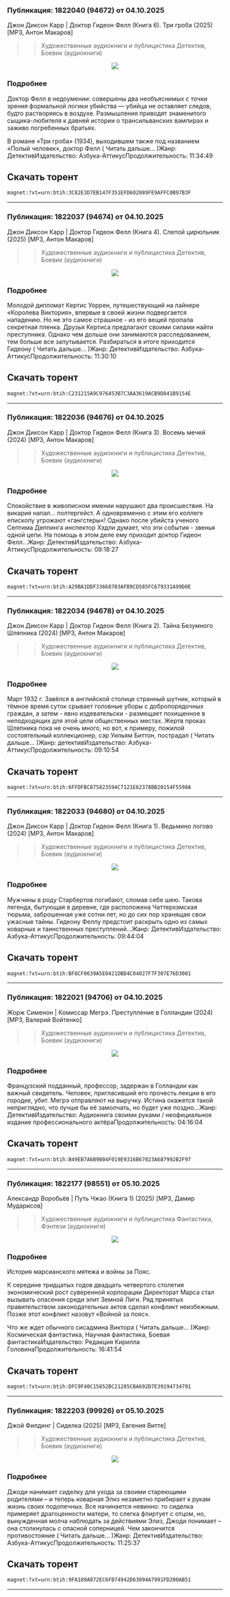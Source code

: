 ###  Публикация: 1822040   (94672) от 04.10.2025

Джон Диксон Карр | Доктор Гидеон Фелл (Книга 6). Три гроба (2025) [MP3, Антон Макаров]

>>Художественные аудиокниги и публицистика
>>Детектив, Боевик (аудиокниги)

<div id="header" align="center">
  <img src="https://mybot.cloudpub.ru/public/picture/002/save_picture_94672.jpg" />
</div>


###  Подробнее

Доктор Фелл в недоумении: совершены два необъяснимых с точки зрения формальной логики убийства — убийца не оставляет следов, будто растворяясь в воздухе. Размышления приводят знаменитого сыщика-любителя к давней истории о трансильванских вампирах и заживо погребенных братьях.
В романе «Три гроба» (1934), выходившем также под названием «Полый человек», доктор Фелл (   Читать дальше...   )Жанр: ДетективИздательство: Азбука-АттикусПродолжительность: 11:34:49

## Скачать торент
```bash
magnet:?xt=urn:btih:3C82E3D7EB147F351EFD602089FE9AFFC0B97B3F
```



---------------------------------------------------------------------------------------------------------------
###  Публикация: 1822037   (94674) от 04.10.2025

Джон Диксон Карр | Доктор Гидеон Фелл (Книга 4). Слепой цирюльник (2025) [MP3, Антон Макаров]

>>Художественные аудиокниги и публицистика
>>Детектив, Боевик (аудиокниги)

<div id="header" align="center">
  <img src="https://mybot.cloudpub.ru/public/picture/002/save_picture_94674.jpg" />
</div>


###  Подробнее

Молодой дипломат Кертис Уоррен, путешествующий на лайнере «Королева Виктория», впервые в своей жизни подвергается нападению. Но не это самое страшное - из его вещей пропала секретная пленка. Друзья Кертиса предлагают своими силами найти преступника. Однако чем дольше они занимаются расследованием, тем больше все запутывается. Разбираться в итоге приходится Гидеону (   Читать дальше...   )Жанр: ДетективИздательство: Азбука-АттикусПродолжительность: 11:30:10

## Скачать торент
```bash
magnet:?xt=urn:btih:C231215A9C976453B7C3AA3619ACB9D841B9154E
```



---------------------------------------------------------------------------------------------------------------
###  Публикация: 1822036   (94676) от 04.10.2025

Джон Диксон Карр | Доктор Гидеон Фелл (Книга 3). Восемь мечей (2024) [MP3, Антон Макаров]

>>Художественные аудиокниги и публицистика
>>Детектив, Боевик (аудиокниги)

<div id="header" align="center">
  <img src="https://mybot.cloudpub.ru/public/picture/002/save_picture_94676.jpg" />
</div>


###  Подробнее

Спокойствие в живописном имении нарушают два происшествия. На викария напал... полтергейст. А одновременно с этим его коллеге епископу угрожают «гангстеры«! Однако после убийста ученого Септима Деппинга инспектор Хэдли думает, что эти события - звенья одной цепи. На помощь в этом деле ему приходит доктор Гидеон Фелл...Жанр: ДетективИздательство: Азбука-АттикусПродолжительность: 09:18:27

## Скачать торент
```bash
magnet:?xt=urn:btih:A29BA1DDF33668703AFB9CD585FC679331A99D0E
```



---------------------------------------------------------------------------------------------------------------
###  Публикация: 1822034   (94678) от 04.10.2025

Джон Диксон Карр | Доктор Гидеон Фелл (Книга 2). Тайна Безумного Шляпника (2024) [MP3, Антон Макаров]

>>Художественные аудиокниги и публицистика
>>Детектив, Боевик (аудиокниги)

<div id="header" align="center">
  <img src="https://mybot.cloudpub.ru/public/picture/002/save_picture_94678.jpg" />
</div>


###  Подробнее

Март 1932 г. Завёлся в английской столице странный шутник, который в тёмное время суток срывает головные уборы с добропорядочных граждан, а затем - явно издевательски - размещает похищенное в неподходящих для этой цели общественных местах. Жертв проказ Шляпника пока не очень много, но вот, к примеру, пожилой состоятельный коллекционер, сэр Уильям Биттон, пострадал (   Читать дальше...   )Жанр: детективИздательство: Азбука-АттикусПродолжительность: 09:10:54

## Скачать торент
```bash
magnet:?xt=urn:btih:6FFDFBC875823594C7121E62378BB20154F5598A
```



---------------------------------------------------------------------------------------------------------------
###  Публикация: 1822033   (94680) от 04.10.2025

Джон Диксон Карр | Доктор Гидеон Фелл (Книга 1). Ведьмино логово (2024) [MP3, Антон Макаров]

>>Художественные аудиокниги и публицистика
>>Детектив, Боевик (аудиокниги)

<div id="header" align="center">
  <img src="https://mybot.cloudpub.ru/public/picture/002/save_picture_94680.jpg" />
</div>


###  Подробнее

Мужчины в роду Старбертов погибают, сломав себе шею. Такова легенда, бытующая в деревне, где расположена Чаттерхэмская тюрьма, заброшенная уже сотни лет, но до сих пор хранящая свои ужасные тайны. Гидеону Феллу предстоит раскрыть одно из самых коварных и таинственных преступлений…Жанр: ДетективИздательство: Азбука-АттикусПродолжительность: 09:44:04

## Скачать торент
```bash
magnet:?xt=urn:btih:BF8CF0639A5E0421DBD4C04027F7F307E76D3001
```



---------------------------------------------------------------------------------------------------------------
###  Публикация: 1822021   (94706) от 04.10.2025

Жорж Сименон | Комиссар Мегрэ. Преступление в Голландии (2024) [MP3, Валерий Войтенко]

>>Художественные аудиокниги и публицистика
>>Детектив, Боевик (аудиокниги)

<div id="header" align="center">
  <img src="https://mybot.cloudpub.ru/public/picture/002/save_picture_94706.jpg" />
</div>


###  Подробнее

Французский подданный, профессор, задержан в Голландии как важный свидетель. Человек, пригласивший его прочесть лекции в его городке, убит. Мегрэ отправляют на выручку. Истина окажется такой неприглядно, что лучше бы её замолчать, но будет уже поздно...Жанр: ДетективИздательство: Аудиокнига своими руками / неофициальное издание профессионального актёраПродолжительность: 04:16:04

## Скачать торент
```bash
magnet:?xt=urn:btih:B49EB7A6B9B04F019E9316B67023A687992B2F97
```



---------------------------------------------------------------------------------------------------------------
###  Публикация: 1822177   (98551) от 05.10.2025

Александр Воробьёв | Путь Чжао (Книга 1) (2025) [MP3, Дамир Мударисов]

>>Художественные аудиокниги и публицистика
>>Фантастика, Фэнтези (аудиокниги)

<div id="header" align="center">
  <img src="https://mybot.cloudpub.ru/public/picture/002/save_picture_98551.jpg" />
</div>


###  Подробнее

История марсианского мятежа и войны за Пояс.
 К середине тридцатых годов двадцать четвертого столетия экономический рост суверенной корпорации Директорат Марса стал вызывать опасения среди элит Земной Лиги. Ряд принятых правительством законодательных актов сделал конфликт неизбежным. Позже этот конфликт назовут «Войной за пояс».
Что же ждет обычного сисадмина Виктора (   Читать дальше...   )Жанр: Космическая фантастика, Научная фантастика, Боевая фантастикаИздательство: Редакция Кирилла ГоловинаПродолжительность: 16:41:54

## Скачать торент
```bash
magnet:?xt=urn:btih:DFC9F40C15852BC21285CBA692D7E39194734791
```



---------------------------------------------------------------------------------------------------------------
###  Публикация: 1822203   (99926) от 05.10.2025

Джой Филдинг | Сиделка (2025) [MP3, Евгения Витте]

>>Художественные аудиокниги и публицистика
>>Детектив, Боевик (аудиокниги)

<div id="header" align="center">
  <img src="https://mybot.cloudpub.ru/public/picture/002/save_picture_99926.jpg" />
</div>


###  Подробнее

Джоди нанимает сиделку для ухода за своими стареющими родителями – и теперь коварная Элиз незаметно прибирает к рукам жизнь своих подопечных. Все начинается невинно: то сиделка примеряет драгоценности матери, то слегка флиртует с отцом, но, вынужденная молча наблюдать за действиями Элиз, Джоди понимает – она столкнулась с опасной соперницей. Чем закончится противостояние (   Читать дальше...   )Жанр: ДетективИздательство: Азбука-АттикусПродолжительность: 11:25:37

## Скачать торент
```bash
magnet:?xt=urn:btih:9FA189A072EC6FB74942D63094A7991FD200AB51
```



---------------------------------------------------------------------------------------------------------------
